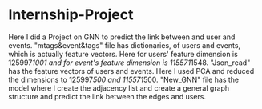 # Internship-Project
Here I did a Project on GNN to predict the link between and user and events.
"mtags&event&tags" file has dictionaries, of users and events, which is actually feature vectors. Here for users' feature dimension is 125997*1001 and for event's feature dimension is 115571*1548.
"Json_read" has the feature vectors of users and events. Here I used PCA and reduced the dimensions to 125997*500 and 115571*500.
"New_GNN" file has the model where I create the adjacency list and create a general graph structure and predict the link between the edges and users.

